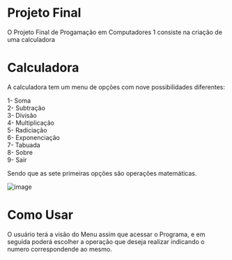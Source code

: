 # Projeto Final

O Projeto Final de Progamação em Computadores 1 consiste na criação de uma calculadora

# Calculadora

A calculadora tem um menu de opções com nove possibilidades diferentes:

1- Soma            
2- Subtração       
3- Divisão         
4- Multiplicação   
5- Radiciação      
6- Exponenciação   
7- Tabuada         
8- Sobre           
9- Sair   

Sendo que as sete primeiras opções são operações matemáticas. 

![image](https://user-images.githubusercontent.com/88218889/145657423-713af87d-ce69-4f05-b7d3-4723a3acde52.png)


# Como Usar

O usuário terá a visão do Menu assim que acessar o Programa, e em seguida poderá escolher a operação que deseja realizar indicando o numero correspondende ao mesmo.
 
